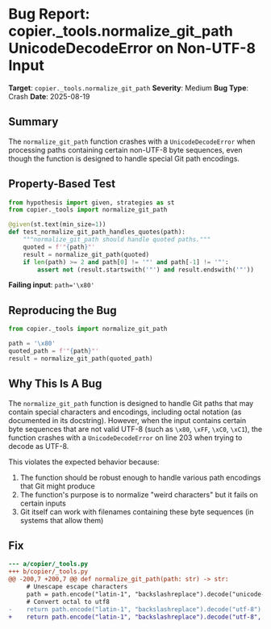 # Bug Report: copier._tools.normalize_git_path UnicodeDecodeError on Non-UTF-8 Input

**Target**: `copier._tools.normalize_git_path`
**Severity**: Medium
**Bug Type**: Crash
**Date**: 2025-08-19

## Summary

The `normalize_git_path` function crashes with a `UnicodeDecodeError` when processing paths containing certain non-UTF-8 byte sequences, even though the function is designed to handle special Git path encodings.

## Property-Based Test

```python
from hypothesis import given, strategies as st
from copier._tools import normalize_git_path

@given(st.text(min_size=1))
def test_normalize_git_path_handles_quotes(path):
    """normalize_git_path should handle quoted paths."""
    quoted = f'"{path}"'
    result = normalize_git_path(quoted)
    if len(path) >= 2 and path[0] != '"' and path[-1] != '"':
        assert not (result.startswith('"') and result.endswith('"'))
```

**Failing input**: `path='\x80'`

## Reproducing the Bug

```python
from copier._tools import normalize_git_path

path = '\x80'
quoted_path = f'"{path}"'
result = normalize_git_path(quoted_path)
```

## Why This Is A Bug

The `normalize_git_path` function is designed to handle Git paths that may contain special characters and encodings, including octal notation (as documented in its docstring). However, when the input contains certain byte sequences that are not valid UTF-8 (such as `\x80`, `\xFF`, `\xC0`, `\xC1`), the function crashes with a `UnicodeDecodeError` on line 203 when trying to decode as UTF-8.

This violates the expected behavior because:
1. The function should be robust enough to handle various path encodings that Git might produce
2. The function's purpose is to normalize "weird characters" but it fails on certain inputs
3. Git itself can work with filenames containing these byte sequences (in systems that allow them)

## Fix

```diff
--- a/copier/_tools.py
+++ b/copier/_tools.py
@@ -200,7 +200,7 @@ def normalize_git_path(path: str) -> str:
     # Unescape escape characters
     path = path.encode("latin-1", "backslashreplace").decode("unicode-escape")
     # Convert octal to utf8
-    return path.encode("latin-1", "backslashreplace").decode("utf-8")
+    return path.encode("latin-1", "backslashreplace").decode("utf-8", errors="replace")
```